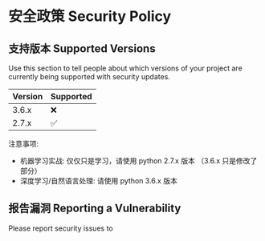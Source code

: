 # 安全政策 Security Policy

## 支持版本 Supported Versions

Use this section to tell people about which versions of your project are
currently being supported with security updates.

| Version | Supported          |
| ------- | ------------------ |
| 3.6.x   | :x:                |
| 2.7.x   | :white_check_mark: |

注意事项: 

- 机器学习实战: 仅仅只是学习，请使用 python 2.7.x 版本 （3.6.x 只是修改了部分）
- 深度学习/自然语言处理: 请使用 python 3.6.x 版本

## 报告漏洞 Reporting a Vulnerability

Please report security issues to <email>
